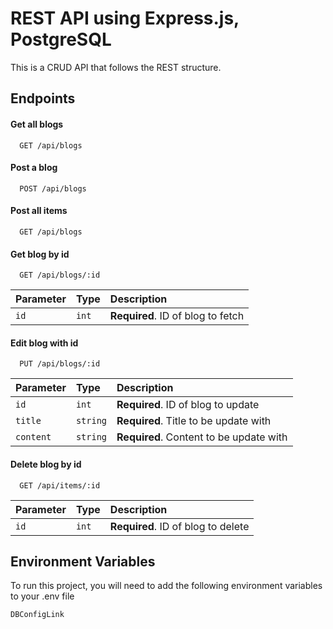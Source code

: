 # REST API using Express.js, PostgreSQL

This is a CRUD API that follows the REST structure.

## Endpoints

#### Get all blogs

```http
  GET /api/blogs
```

#### Post a blog

```http
  POST /api/blogs
```

#### Post all items

```http
  GET /api/blogs
```

#### Get blog by id

```http
  GET /api/blogs/:id
```

| Parameter | Type  | Description                       |
| :-------- | :---- | :-------------------------------- |
| `id`      | `int` | **Required**. ID of blog to fetch |

#### Edit blog with id

```http
  PUT /api/blogs/:id
```

| Parameter | Type     | Description                             |
| :-------- | :------- | :-------------------------------------- |
| `id`      | `int`    | **Required**. ID of blog to update      |
| `title`   | `string` | **Required**. Title to be update with   |
| `content` | `string` | **Required**. Content to be update with |

#### Delete blog by id

```http
  GET /api/items/:id
```

| Parameter | Type  | Description                        |
| :-------- | :---- | :--------------------------------- |
| `id`      | `int` | **Required**. ID of blog to delete |

## Environment Variables

To run this project, you will need to add the following environment variables to your .env file

`DBConfigLink`
